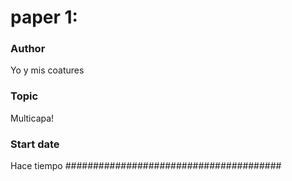 # paper 1: <The title of your paper>
### Author
Yo y mis coatures
### Topic
Multicapa!
### Start date
Hace tiempo
#######################################
